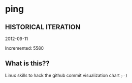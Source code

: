 # ping

## HISTORICAL ITERATION
2012-09-11

Incremented: 5580

## What is this?? 
Linux skills to hack the github commit visualization chart `;-)`
